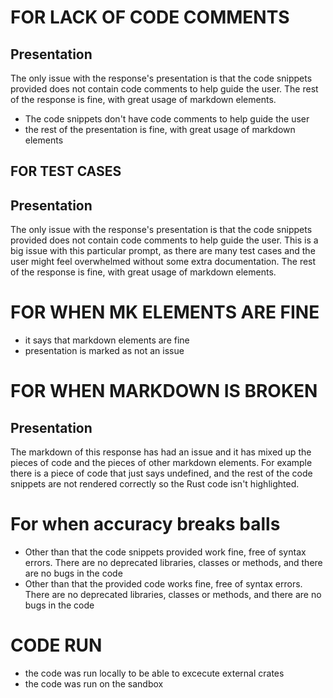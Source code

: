 # FOR LACK OF CODE COMMENTS

## Presentation
The only issue with the response's presentation is that the code snippets provided does not contain code comments to help guide the user. The rest of the response is fine, with great usage of markdown elements.
- The code snippets don't have code comments to help guide the user
- the rest of the presentation is fine, with great usage of markdown elements

## FOR TEST CASES
## Presentation
The only issue with the response's presentation is that the code snippets provided does not contain code comments to help guide the user. This is a big issue with this particular prompt, as there are many test cases and the user might feel overwhelmed without some extra documentation.
The rest of the response is fine, with great usage of markdown elements.

# FOR WHEN MK ELEMENTS ARE FINE
- it says that markdown elements are fine
- presentation is marked as not an issue

# FOR WHEN MARKDOWN IS BROKEN

## Presentation
The markdown of this response has had an issue and it has mixed up the pieces of code and the pieces of other markdown elements. For example there is a piece of code that just says undefined, and the rest of the code snippets are not rendered correctly so the Rust code isn't highlighted.

# For when accuracy breaks balls

- Other than that the code snippets provided work fine, free of syntax errors. There are no deprecated libraries, classes or methods, and there are no bugs in the code
- Other than that the provided code works fine, free of syntax errors. There are no deprecated libraries, classes or methods, and there are no bugs in the code

# CODE RUN
- the code was run locally to be able to excecute external crates
- the code was run on the sandbox
